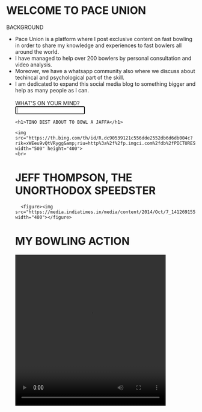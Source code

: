 <!DOCTYPE html>






<head><title>shaurya's webpage</title></head>
<body>
	<h1>WELCOME TO PACE UNION</h1>
	<main> BACKGROUND </main> 
	<ul><li> Pace Union is a platform where I post exclusive content on fast bowling in order to share my knowledge and experiences to fast bowlers all around the world.</li> <li> I have managed to help over 200 bowlers by personal consultation and video analysis.</li>
	<li> Moreover, we have a whatsapp community also where we discuss about techincal and psychological part of the skill.</li><li>I am dedicated to expand this social media blog to something bigger and help as many people as I can.</li>
    <br>
<main> WHAT'S ON YOUR MIND?</main>

<input class="gLFyf gsfi" jsaction="paste:puy29d;" maxlength="2048" name="q" type="text" aria-autocomplete="both" autofocus="" role="combobox" spellcheck="false" title="Search" value="" aria-label="Search" data-ved="0ahUKEwi2j-jQvMX1AhVUDN4KHWJoDOIQ39UDCAQ">

    <h1>TINO BEST ABOUT TO BOWL A JAFFA</h1>

	<img src="https://th.bing.com/th/id/R.dc90539121c556dde2552db6d6db004c?rik=xWEeu9vQtVRygg&amp;riu=http%3a%2f%2fp.imgci.com%2fdb%2fPICTURES%2fCMS%2f239400%2f239489.jpg&amp;ehk=kvUG5Q7eXTWq8njGnQ5Jr7K5DjHF%2f3Weiesjy7SdYHQ%3d&amp;risl=&amp;pid=ImgRaw&amp;r=0" width="500" height="400">
    <br>

<h1> JEFF THOMPSON, THE UNORTHODOX SPEEDSTER</h1>


      <figure><img src="https://media.indiatimes.in/media/content/2014/Oct/7_1412691551.gif" width="400"></figure>
<h1> MY BOWLING ACTION </h1>
      <video src="C:\Users\shaurya's laptop\Desktop\cricket\my bowling action.mp4" width="400px" height="400px" controls="" loop="">
         </video>




 </ul></body>
 </html>
